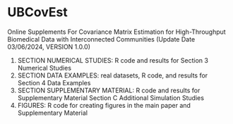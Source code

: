 # UBCovEst
 Online Supplements For Covariance Matrix Estimation for High-Throughput Biomedical Data with Interconnected Communities (Update Date 03/06/2024, VERSION 1.0.0)
 
 
1. SECTION NUMERICAL STUDIES: R code and results for Section 3 Numerical Studies
2. SECTION DATA EXAMPLES: real datasets, R code, and results for Section 4 Data Examples
3. SECTION SUPPLEMENTARY MATERIAL: R code and results for Supplementary Material Section C Additional Simulation Studies
4. FIGURES: R code for creating figures in the main paper and Supplementary Material 
